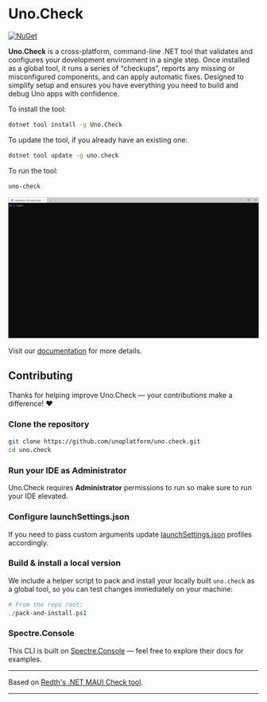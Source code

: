 
# Uno.Check

[![NuGet](https://badgen.net/nuget/v/Uno.Check)](https://www.nuget.org/packages/Uno.Check)

**Uno.Check** is a cross-platform, command-line .NET tool that validates and configures your development environment in a single step.
Once installed as a global tool, it runs a series of “checkups”, reports any missing or misconfigured components, and can apply automatic fixes.
Designed to simplify setup and ensures you have everything you need to build and debug Uno apps with confidence.

To install the tool:

```bash
dotnet tool install -g Uno.Check
```

To update the tool, if you already have an existing one:

```bash
dotnet tool update -g uno.check
```

To run the tool:

```bash
uno-check
```

![uno-check running](https://github.com/unoplatform/uno/raw/master/doc/articles/Assets/uno-check-running.gif)

Visit our [documentation](doc/using-uno-check.md) for more details.

## Contributing

Thanks for helping improve Uno.Check — your contributions make a difference! ❤️

### Clone the repository

```bash
git clone https://github.com/unoplatform/uno.check.git
cd uno.check
```

### Run your IDE as Administrator

Uno.Check requires **Administrator** permissions to run so make sure to run your IDE elevated.

### Configure launchSettings.json

If you need to pass custom arguments update [launchSettings.json](https://github.com/unoplatform/uno.check/blob/main/UnoCheck/Properties/launchSettings.json) profiles accordingly.

### Build & install a local version

We include a helper script to pack and install your locally built `uno.check` as a global tool, so you can test changes immediately on your machine:

```powershell
# From the repo root:
./pack-and-install.ps1
```

### Spectre.Console

This CLI is built on [Spectre.Console](https://spectreconsole.net/) — feel free to explore their docs for examples.

---
<!--cspell:ignore Redth's -->
Based on [Redth's .NET MAUI Check tool](https://github.com/Redth/dotnet-maui-check).

---
